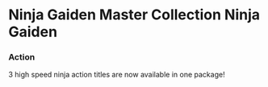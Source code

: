 # Ninja Gaiden Master Collection Ninja Gaiden

### Action

3 high speed ninja action titles are now available in one package!